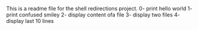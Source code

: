 This is a readme file for the shell redirections project.
0- print hello world
1- print confused smiley
2- display content ofa file
3- display two files
4- display last 10 lines
